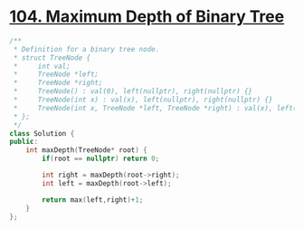 # [104. Maximum Depth of Binary Tree](https://leetcode.com/problems/maximum-depth-of-binary-tree/?envType=study-plan-v2&envId=top-interview-150)

```c++
/**
 * Definition for a binary tree node.
 * struct TreeNode {
 *     int val;
 *     TreeNode *left;
 *     TreeNode *right;
 *     TreeNode() : val(0), left(nullptr), right(nullptr) {}
 *     TreeNode(int x) : val(x), left(nullptr), right(nullptr) {}
 *     TreeNode(int x, TreeNode *left, TreeNode *right) : val(x), left(left), right(right) {}
 * };
 */
class Solution {
public:
    int maxDepth(TreeNode* root) {
        if(root == nullptr) return 0;

        int right = maxDepth(root->right);
        int left = maxDepth(root->left);

        return max(left,right)+1;
    }
};
```